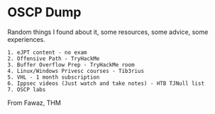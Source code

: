 # OSCP Dump

Random things I found about it, some resources, some advice, some experiences.

```
1. eJPT content - no exam
2. Offensive Path - TryHackMe
3. Buffer Overflow Prep - TryHackMe room
4. Linux/Windows Privesc courses - Tib3rius
5. VHL - 1 month subscription
6. Ippsec videos (Just watch and take notes) - HTB TJNull list
7. OSCP labs
```
From Fawaz, THM

